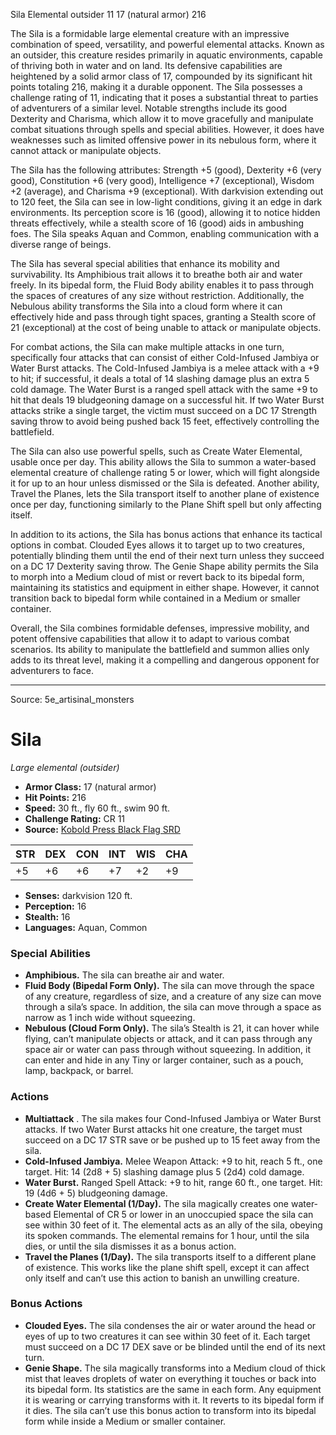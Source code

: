 <MonsterName/>Sila</MonsterName>
<CreatureType/>Elemental</CreatureType>
<Subtype/>outsider</Subtype>
<CR/>11</CR>
<AC/>17 (natural armor)</AC>
<HP/>216</HP>
<summary>The Sila is a formidable large elemental creature with an impressive combination of speed, versatility, and powerful elemental attacks. Known as an outsider, this creature resides primarily in aquatic environments, capable of thriving both in water and on land. Its defensive capabilities are heightened by a solid armor class of 17, compounded by its significant hit points totaling 216, making it a durable opponent. The Sila possesses a challenge rating of 11, indicating that it poses a substantial threat to parties of adventurers of a similar level. Notable strengths include its good Dexterity and Charisma, which allow it to move gracefully and manipulate combat situations through spells and special abilities. However, it does have weaknesses such as limited offensive power in its nebulous form, where it cannot attack or manipulate objects.</summary>

<detail>

The Sila has the following attributes: Strength +5 (good), Dexterity +6 (very good), Constitution +6 (very good), Intelligence +7 (exceptional), Wisdom +2 (average), and Charisma +9 (exceptional). With darkvision extending out to 120 feet, the Sila can see in low-light conditions, giving it an edge in dark environments. Its perception score is 16 (good), allowing it to notice hidden threats effectively, while a stealth score of 16 (good) aids in ambushing foes. The Sila speaks Aquan and Common, enabling communication with a diverse range of beings.

The Sila has several special abilities that enhance its mobility and survivability. Its Amphibious trait allows it to breathe both air and water freely. In its bipedal form, the Fluid Body ability enables it to pass through the spaces of creatures of any size without restriction. Additionally, the Nebulous ability transforms the Sila into a cloud form where it can effectively hide and pass through tight spaces, granting a Stealth score of 21 (exceptional) at the cost of being unable to attack or manipulate objects.

For combat actions, the Sila can make multiple attacks in one turn, specifically four attacks that can consist of either Cold-Infused Jambiya or Water Burst attacks. The Cold-Infused Jambiya is a melee attack with a +9 to hit; if successful, it deals a total of 14 slashing damage plus an extra 5 cold damage. The Water Burst is a ranged spell attack with the same +9 to hit that deals 19 bludgeoning damage on a successful hit. If two Water Burst attacks strike a single target, the victim must succeed on a DC 17 Strength saving throw to avoid being pushed back 15 feet, effectively controlling the battlefield.

The Sila can also use powerful spells, such as Create Water Elemental, usable once per day. This ability allows the Sila to summon a water-based elemental creature of challenge rating 5 or lower, which will fight alongside it for up to an hour unless dismissed or the Sila is defeated. Another ability, Travel the Planes, lets the Sila transport itself to another plane of existence once per day, functioning similarly to the Plane Shift spell but only affecting itself.

In addition to its actions, the Sila has bonus actions that enhance its tactical options in combat. Clouded Eyes allows it to target up to two creatures, potentially blinding them until the end of their next turn unless they succeed on a DC 17 Dexterity saving throw. The Genie Shape ability permits the Sila to morph into a Medium cloud of mist or revert back to its bipedal form, maintaining its statistics and equipment in either shape. However, it cannot transition back to bipedal form while contained in a Medium or smaller container.

Overall, the Sila combines formidable defenses, impressive mobility, and potent offensive capabilities that allow it to adapt to various combat scenarios. Its ability to manipulate the battlefield and summon allies only adds to its threat level, making it a compelling and dangerous opponent for adventurers to face.</detail>



---

Source: 5e_artisinal_monsters

# Sila

*Large elemental (outsider)*

- **Armor Class:** 17 (natural armor)
- **Hit Points:** 216
- **Speed:** 30 ft., fly 60 ft., swim 90 ft.
- **Challenge Rating:** CR 11
- **Source:** [Kobold Press Black Flag SRD](https://koboldpress.com/black-flag-roleplaying/)

| STR | DEX | CON | INT | WIS | CHA |
| --- | --- | --- | --- | --- | --- |
| +5 | +6 | +6 | +7 | +2 | +9 |

- **Senses:** darkvision 120 ft.
- **Perception:** 16
- **Stealth:** 16
- **Languages:** Aquan, Common

### Special Abilities

- **Amphibious.** The sila can breathe air and water.
- **Fluid Body (Bipedal Form Only).** The sila can move through the space of any creature, regardless of size, and a creature of any size can move through a sila’s space. In addition, the sila can move through a space as narrow as 1 inch wide without squeezing.
- **Nebulous (Cloud Form Only).** The sila’s Stealth is 21, it can hover while flying, can’t manipulate objects or attack, and it can pass through any space air or water can pass through without squeezing. In addition, it can enter and hide in any Tiny or larger container, such as a pouch, lamp, backpack, or barrel.

### Actions

- **Multiattack** . The sila makes four Cond-Infused Jambiya or Water Burst attacks. If two Water Burst attacks hit one creature, the target must succeed on a DC 17 STR save or be pushed up to 15 feet away from the sila.
- **Cold-Infused Jambiya.** Melee Weapon Attack: +9 to hit, reach 5 ft., one target. Hit: 14 (2d8 + 5) slashing damage plus 5 (2d4) cold damage.
- **Water Burst.** Ranged Spell Attack: +9 to hit, range 60 ft., one target. Hit: 19 (4d6 + 5) bludgeoning damage.
- **Create Water Elemental (1/Day).** The sila magically creates one water-based Elemental of CR 5 or lower in an unoccupied space the sila can see within 30 feet of it. The elemental acts as an ally of the sila, obeying its spoken commands. The elemental remains for 1 hour, until the sila dies, or until the sila dismisses it as a bonus action.
- **Travel the Planes (1/Day).** The sila transports itself to a different plane of existence. This works like the plane shift spell, except it can affect only itself and can’t use this action to banish an unwilling creature.

### Bonus Actions

- **Clouded Eyes.** The sila condenses the air or water around the head or eyes of up to two creatures it can see within 30 feet of it. Each target must succeed on a DC 17 DEX save or be blinded until the end of its next turn.
- **Genie Shape.** The sila magically transforms into a Medium cloud of thick mist that leaves droplets of water on everything it touches or back into its bipedal form. Its statistics are the same in each form. Any equipment it is wearing or carrying transforms with it. It reverts to its bipedal form if it dies. The sila can’t use this bonus action to transform into its bipedal form while inside a Medium or smaller container.



